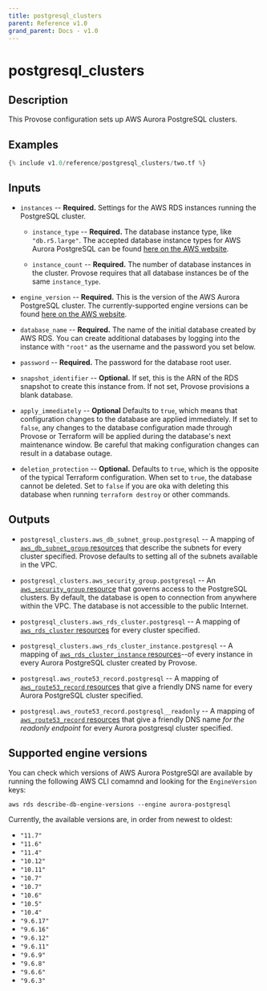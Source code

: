 ```yaml
---
title: postgresql_clusters
parent: Reference v1.0
grand_parent: Docs - v1.0
---
```


# postgresql_clusters

## Description

This Provose configuration sets up AWS Aurora PostgreSQL clusters.

## Examples

```terraform
{% include v1.0/reference/postgresql_clusters/two.tf %}
```

## Inputs

- `instances` -- **Required.** Settings for the AWS RDS instances running the PostgreSQL cluster.

  - `instance_type` -- **Required.** The database instance type, like `"db.r5.large"`. The accepted database instance types for AWS Aurora PostgreSQL can be found [here on the AWS website](https://aws.amazon.com/rds/aurora/pricing/?pg=pr&loc=1).

  - `instance_count` -- **Required.** The number of database instances in the cluster. Provose requires that all database instances be of the same `instance_type`.

- `engine_version` -- **Required.** This is the version of the AWS Aurora PostgreSQL cluster. The currently-supported engine versions can be found [here on the AWS website](https://docs.aws.amazon.com/AmazonRDS/latest/AuroraUserGuide/AuroraPostgreSQL.Updates.20180305.html#AuroraPostgreSQL.Updates.20180305.32).

- `database_name` -- **Required.** The name of the initial database created by AWS RDS. You can create additional databases by logging into the instance with `"root"` as the username and the password you set below.

- `password` -- **Required.** The password for the database root user.

- `snapshot_identifier` -- **Optional.** If set, this is the ARN of the RDS snapshot to create this instance from. If not set, Provose provisions a blank database.

- `apply_immediately` -- **Optional** Defaults to `true`, which means that configuration changes to the database are applied immediately. If set to `false`, any changes to the database configuration made through Provose or Terraform will be applied during the database's next maintenance window. Be careful that making configuration changes can result in a database outage.

- `deletion_protection` -- **Optional.** Defaults to `true`, which is the opposite of the typical Terraform configuration. When set to `true`, the database cannot be deleted. Set to `false` if you are oka with deleting this database when running `terraform destroy` or other commands.

## Outputs

- `postgresql_clusters.aws_db_subnet_group.postgresql` -- A mapping of [`aws_db_subnet_group` resources](https://www.terraform.io/docs/providers/aws/r/db_subnet_group.html) that describe the subnets for every cluster specified. Provose defaults to setting all of the subnets available in the VPC.

- `postgresql_clusters.aws_security_group.postgresql` -- An [`aws_security_group` resource](https://www.terraform.io/docs/providers/aws/r/security_group.html) that governs access to the PostgreSQL clusters. By default, the database is open to connection from anywhere within the VPC. The database is not accessible to the public Internet.

- `postgresql_clusters.aws_rds_cluster.postgresql` -- A mapping of [`aws_rds_cluster` resources](https://www.terraform.io/docs/providers/aws/r/rds_cluster.html) for every cluster specified.

- `postgresql_clusters.aws_rds_cluster_instance.postgresql` -- A mapping of [`aws_rds_cluster_instance` resources](https://www.terraform.io/docs/providers/aws/r/rds_cluster_instance.html)--of every instance in every Aurora PostgreSQL cluster created by Provose.

- `postgresql.aws_route53_record.postgresql` -- A mapping of [`aws_route53_record` resources](https://www.terraform.io/docs/providers/aws/r/route53_record.html) that give a friendly DNS name for every Aurora PostgreSQL cluster specified.

- `postgresql.aws_route53_record.postgresql__readonly` -- A mapping of [`aws_route53_record` resources](https://www.terraform.io/docs/providers/aws/r/route53_record.html) that give a friendly DNS name _for the readonly endpoint_ for every Aurora postgresql cluster specified.

## Supported engine versions

You can check which versions of AWS Aurora PostgreSQl are available by running the following AWS CLI comamnd and looking for the `EngineVersion` keys:

```
aws rds describe-db-engine-versions --engine aurora-postgresql
```

Currently, the available versions are, in order from newest to oldest:

- `"11.7"`
- `"11.6"`
- `"11.4"`
- `"10.12"`
- `"10.11"`
- `"10.7"`
- `"10.7"`
- `"10.6"`
- `"10.5"`
- `"10.4"`
- `"9.6.17"`
- `"9.6.16"`
- `"9.6.12"`
- `"9.6.11"`
- `"9.6.9"`
- `"9.6.8"`
- `"9.6.6"`
- `"9.6.3"`
